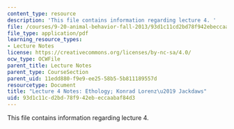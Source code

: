 ```yaml
---
content_type: resource
description: 'This file contains information regarding lecture 4. '
file: /courses/9-20-animal-behavior-fall-2013/93d1c11cd2bd78f942ebeccaabaf84d3_MIT9_20F13_Lec4.pdf
file_type: application/pdf
learning_resource_types:
- Lecture Notes
license: https://creativecommons.org/licenses/by-nc-sa/4.0/
ocw_type: OCWFile
parent_title: Lecture Notes
parent_type: CourseSection
parent_uid: 11edd880-f9e9-ee25-58b5-5b811189557d
resourcetype: Document
title: "Lecture 4 Notes: Ethology; Konrad Lorenz\u2019 Jackdaws"
uid: 93d1c11c-d2bd-78f9-42eb-eccaabaf84d3
---
```

This file contains information regarding lecture 4. 